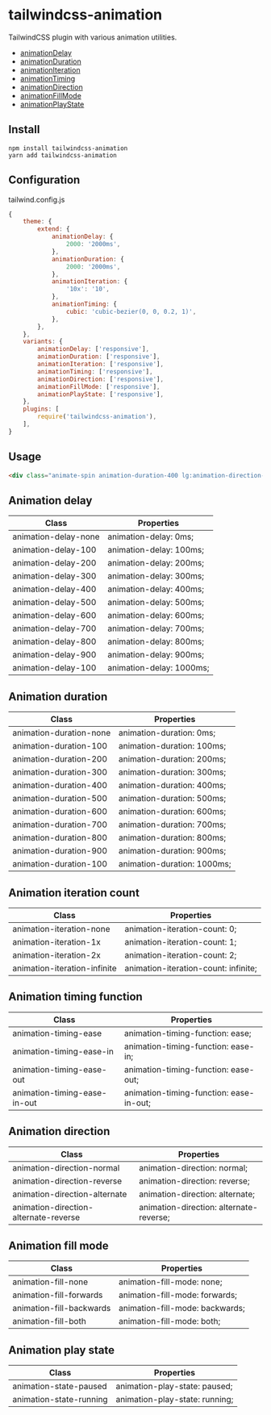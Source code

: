 # tailwindcss-animation

TailwindCSS plugin with various animation utilities.

- [animationDelay](#animation-delay)
- [animationDuration](#animation-duration)
- [animationIteration](#animation-iteration-cout)
- [animationTiming](#animation-timing-function)
- [animationDirection](#animation-direction)
- [animationFillMode](#animation-fill-mode)
- [animationPlayState](#animation-play-state)

## Install

```shell
npm install tailwindcss-animation
yarn add tailwindcss-animation
```

## Configuration

tailwind.config.js
```js
{
    theme: {
        extend: {
            animationDelay: {
                2000: '2000ms',
            },
            animationDuration: {
                2000: '2000ms',
            },
            animationIteration: {
                '10x': '10',
            },
            animationTiming: {
                cubic: 'cubic-bezier(0, 0, 0.2, 1)',
            },
        },
    },
    variants: {
        animationDelay: ['responsive'],
        animationDuration: ['responsive'],
        animationIteration: ['responsive'],
        animationTiming: ['responsive'],
        animationDirection: ['responsive'],
        animationFillMode: ['responsive'],
        animationPlayState: ['responsive'],
    },
    plugins: [
        require('tailwindcss-animation'),
    ],
}
```

## Usage

```html
<div class="animate-spin animation-duration-400 lg:animation-direction-reverse"></div>
```

## Animation delay

| Class                | Properties               |
| -------------------- | ------------------------ |
| animation-delay-none | animation-delay: 0ms;    |
| animation-delay-100  | animation-delay: 100ms;  |
| animation-delay-200  | animation-delay: 200ms;  |
| animation-delay-300  | animation-delay: 300ms;  |
| animation-delay-400  | animation-delay: 400ms;  |
| animation-delay-500  | animation-delay: 500ms;  |
| animation-delay-600  | animation-delay: 600ms;  |
| animation-delay-700  | animation-delay: 700ms;  |
| animation-delay-800  | animation-delay: 800ms;  |
| animation-delay-900  | animation-delay: 900ms;  |
| animation-delay-100  | animation-delay: 1000ms; |

## Animation duration

| Class                   | Properties                  |
| ----------------------- | --------------------------- |
| animation-duration-none | animation-duration: 0ms;    |
| animation-duration-100  | animation-duration: 100ms;  |
| animation-duration-200  | animation-duration: 200ms;  |
| animation-duration-300  | animation-duration: 300ms;  |
| animation-duration-400  | animation-duration: 400ms;  |
| animation-duration-500  | animation-duration: 500ms;  |
| animation-duration-600  | animation-duration: 600ms;  |
| animation-duration-700  | animation-duration: 700ms;  |
| animation-duration-800  | animation-duration: 800ms;  |
| animation-duration-900  | animation-duration: 900ms;  |
| animation-duration-100  | animation-duration: 1000ms; |

## Animation iteration count

| Class                        | Properties                           |
| ---------------------------- | ------------------------------------ |
| animation-iteration-none     | animation-iteration-count: 0;        |
| animation-iteration-1x       | animation-iteration-count: 1;        |
| animation-iteration-2x       | animation-iteration-count: 2;        |
| animation-iteration-infinite | animation-iteration-count: infinite; |

## Animation timing function

| Class                        | Properties                              |
| ---------------------------- | --------------------------------------- |
| animation-timing-ease        | animation-timing-function: ease;        |
| animation-timing-ease-in     | animation-timing-function: ease-in;     |
| animation-timing-ease-out    | animation-timing-function: ease-out;    |
| animation-timing-ease-in-out | animation-timing-function: ease-in-out; |

## Animation direction

| Class                                 | Properties                              |
| ------------------------------------- | --------------------------------------- |
| animation-direction-normal            | animation-direction: normal;            |
| animation-direction-reverse           | animation-direction: reverse;           |
| animation-direction-alternate         | animation-direction: alternate;         |
| animation-direction-alternate-reverse | animation-direction: alternate-reverse; |

## Animation fill mode

| Class                    | Properties                      |
| ------------------------ | ------------------------------- |
| animation-fill-none      | animation-fill-mode: none;      |
| animation-fill-forwards  | animation-fill-mode: forwards;  |
| animation-fill-backwards | animation-fill-mode: backwards; |
| animation-fill-both      | animation-fill-mode: both;      |

## Animation play state

| Class                    | Properties                     |
| ------------------------ | ------------------------------ |
| animation-state-paused   | animation-play-state: paused;  |
| animation-state-running  | animation-play-state: running; |
